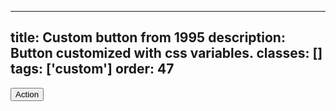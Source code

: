 <!--
 *              © 2025 Visa
 *
 * Licensed under the Apache License, Version 2.0 (the "License");
 * you may not use this file except in compliance with the License.
 * You may obtain a copy of the License at
 *
 *         http://www.apache.org/licenses/LICENSE-2.0
 *
 * Unless required by applicable law or agreed to in writing, software
 * distributed under the License is distributed on an "AS IS" BASIS,
 * WITHOUT WARRANTIES OR CONDITIONS OF ANY KIND, either express or implied.
 * See the License for the specific language governing permissions and
 * limitations under the License.
 *
 -->
---
title: Custom button from 1995
description: Button customized with css variables. 
classes: []
tags: ['custom']
order: 47
---

<style>
  .my-button-1995 { --theme-focus-outline-offset: calc(-1 * var(--size-scalable-4)); --typography-button-medium-font-family: courier; --v-button-default-border-radius: var(--size-rounded-none); --v-button-default-background: #bbb; --v-button-default-foreground: #111; --v-button-default-block-size: var(--size-scalable-28); --v-button-default-padding-block: var(--size-scalable-6); --v-button-default-padding-inline: var(--size-scalable-8); } .my-button-1995:hover { --v-button-default-background: #ccc; --v-button-default-foreground: #000; } .my-button-1995:focus { --v-button-default-background: #ccc; --v-button-default-foreground: #000; } .my-button-1995:active { --v-button-default-background: #999; --v-button-default-foreground: #eee; }
</style>
<button class="v-button my-button-1995" type="button">
  Action
</button>
